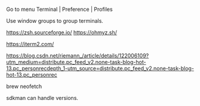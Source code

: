 Go to menu Terminal | Preference | Profiles

Use window groups to group terminals.

https://zsh.sourceforge.io/
https://ohmyz.sh/

https://iterm2.com/

https://blog.csdn.net/riemann_/article/details/122006109?utm_medium=distribute.pc_feed_v2.none-task-blog-hot-13.pc_personrecdepth_1-utm_source=distribute.pc_feed_v2.none-task-blog-hot-13.pc_personrec

brew neofetch

sdkman can handle versions.
